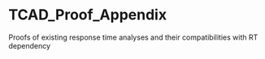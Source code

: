 # TCAD_Proof_Appendix
Proofs of existing response time analyses and their compatibilities with RT dependency
